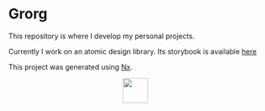 

# Grorg

This repository is where I develop my personal projects.

Currently I work on an atomic design library. Its storybook is available [here](https://gaetanrdn.github.io/grog/)


This project was generated using [Nx](https://nx.dev).

<p style="text-align: center;"><img src="https://raw.githubusercontent.com/nrwl/nx/master/images/nx-logo.png" width="50"></p>
